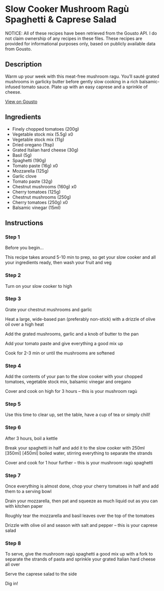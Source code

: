 # Slow Cooker Mushroom Ragù Spaghetti & Caprese Salad

NOTICE: All of these recipes have been retrieved from the Gousto API. I do not claim ownership of any recipes in these files. These recipes are provided for informational purposes only, based on publicly available data from Gousto.

## Description

Warm up your week with this meat-free mushroom ragu. You’ll sauté grated mushrooms in garlicky butter before gently slow cooking in a rich balsamic-infused tomato sauce. Plate up with an easy caprese and a sprinkle of cheese.  

[View on Gousto](https://www.gousto.co.uk/recipes/cookbook/slow-cooker-mushroom-ragu-spaghetti-caprese-salad)

## Ingredients

- Finely chopped tomatoes (200g)
- Vegetable stock mix (5.5g) x0
- Vegetable stock mix (11g)
- Dried oregano (1tsp)
- Grated Italian hard cheese (30g)
- Basil (5g)
- Spaghetti (190g)
- Tomato paste (16g) x0
- Mozzarella (125g)
- Garlic clove
- Tomato paste (32g)
- Chestnut mushrooms (160g) x0
- Cherry tomatoes (125g)
- Chestnut mushrooms (250g)
- Cherry tomatoes (250g) x0
- Balsamic vinegar (15ml)

## Instructions


### Step 1

Before you begin...

This recipe takes around 5-10 min to prep, so get your slow cooker and all your ingredients ready, then wash your fruit and veg


### Step 2

Turn on your slow cooker to high


### Step 3

Grate your chestnut mushrooms and garlic

Heat a large, wide-based pan (preferably non-stick) with a drizzle of olive oil over a high heat

Add the grated mushrooms, garlic and a knob of butter to the pan

Add your tomato paste and give everything a good mix up

Cook for 2-3 min or until the mushrooms are softened


### Step 4

Add the contents of your pan to the slow cooker with your chopped tomatoes, vegetable stock mix, balsamic vinegar and oregano

Cover and cook on high for 3 hours – this is your mushroom ragù


### Step 5

Use this time to clear up, set the table, have a cup of tea or simply chill!


### Step 6

After 3 hours, boil a kettle

Break your spaghetti in half and add it to the slow cooker with 250ml <span class="text-purple">[350ml]</span> <span class="text-danger">[450ml]</span> boiled water, stirring everything to separate the strands

Cover and cook for 1 hour further – this is your mushroom ragù spaghetti


### Step 7

Once everything is almost done, chop your cherry tomatoes in half and add them to a serving bowl

Drain your mozzarella, then pat and squeeze as much liquid out as you can with kitchen paper

Roughly tear the mozzarella and basil leaves over the top of the tomatoes

Drizzle with olive oil and season with salt and pepper – this is your caprese salad

### Step 8

To serve, give the mushroom ragù spaghetti a good mix up with a fork to separate the strands of pasta and sprinkle your grated Italian hard cheese all over

Serve the caprese salad to the side

Dig in!

